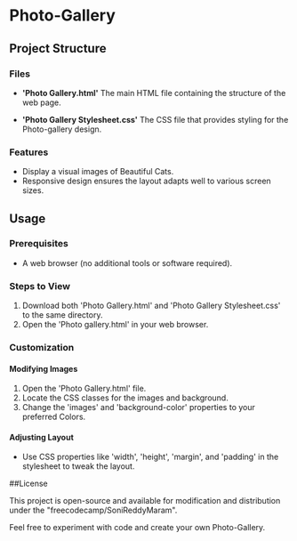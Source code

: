 # Photo-Gallery

## Project Structure

### Files
- **'Photo Gallery.html'**
  The main HTML file containing the structure of the web page.

- **'Photo Gallery Stylesheet.css'**
  The CSS file that provides styling for the Photo-gallery design.

### Features
- Display a visual images of Beautiful Cats.
- Responsive design ensures the layout adapts well to various screen sizes.

## Usage


### Prerequisites
- A web browser (no additional tools or software required).

### Steps to View
1. Download both 'Photo Gallery.html' and 'Photo Gallery Stylesheet.css' to the same directory.
2. Open the 'Photo gallery.html' in your web browser.

### Customization

#### Modifying Images
1. Open the 'Photo Gallery.html' file.
2. Locate the CSS classes for the images and background.
3. Change the 'images' and 'background-color' properties to your preferred Colors.

#### Adjusting Layout
- Use CSS properties like 'width', 'height', 'margin', and 'padding' in the stylesheet to tweak the layout.

##License

This project is open-source and available for modification and distribution under the "freecodecamp/SoniReddyMaram".

Feel free to experiment with code and create your own Photo-Gallery.

